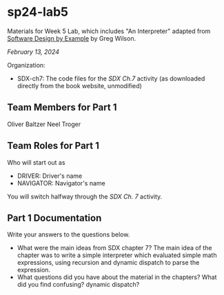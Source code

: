 # sp24-lab5
Materials for Week 5 Lab, which includes "An Interpreter" adapted from [Software Design by Example](https://third-bit.com/sdxpy/) by Greg Wilson.

_February 13, 2024_

Organization:
* SDX-ch7: The code files for the _SDX Ch.7_ activity (as downloaded directly from the book website, unmodified) 

## Team Members for Part 1
Oliver Baltzer
Neel Troger

## Team Roles for Part 1
Who will start out as
* DRIVER: Driver's name
* NAVIGATOR: Navigator's name

You will switch halfway through the _SDX Ch. 7_ activity.

## Part 1 Documentation

Write your answers to the questions below.

* What were the main ideas from SDX chapter 7?
The main idea of the chapter was to write a simple interpreter which evaluated simple math expressions, using recursion and dynamic dispatch to parse the expression.
* What questions did you have about the material in the chapters? What did you find confusing?
dynamic dispatch?